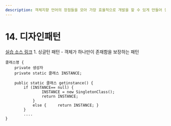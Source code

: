 ```yaml
---
description: 객체지향 언어의 장점들을 모아 가장 효율적으로 개발을 할 수 있게 만들어 놓은 유형
---
```


# 14. 디자인패턴

[실습 소스 링크](https://github.com/jinrang2/TJS_BigData/tree/master/src/1_JAVA/ch14_pattern/src/singleton) 1. 싱글턴 패턴 - 객체가 하나만이 존재함을 보장하는 패턴

```text
클래스명 {
    private 생성자
    private static 클래스 INSTANCE; 

    public static 클래스 getinstance() {
        if (INSTANCE== null) {
                INSTANCE = new SingletonClass();
                return INSTANCE;
            }
            else {     return INSTANCE; }
        }
        ....
}
```

